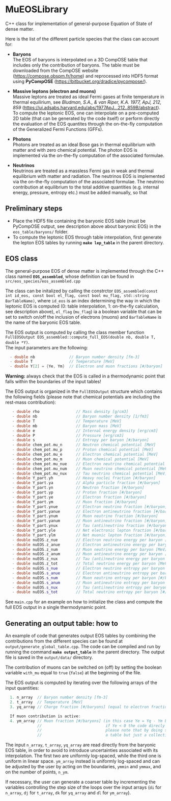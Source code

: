 # MuEOSLibrary

C++ class for implementation of general-purpose Equation of State of dense matter.

Here is the list of the different particle species that the class can account for:
  - **Baryons**<br>
  The EOS of baryons is interpolated on a 3D CompOSE table that includes only the contribution of baryons. The table must be downloaded from the CompOSE website (https://compose.obspm.fr/home) and reprocessed into HDF5 format using **PyCompOSE** (https://bitbucket.org/dradice/pycompose/).<br>
  
  - **Massive leptons (electron and muons)**<br>
  Massive leptons are treated as ideal Fermi gases at finite temperature in thermal equilirium, see *Bludman, S.A., & van Riper, K.A. 1977, ApJ, 212, 859* (https://ui.adsabs.harvard.edu/abs/1977ApJ...212..859B/abstract). To compute the leptonic EOS, one can interpolate on a pre-computed 2D table (that can be generated by the code itself) or perform directly the evaluation of the EOS quantites through the on-the-fly computation of the Generalized Fermi Functions (GFFs).

  - **Photons**<br>
  Photons are treated as an ideal Bose gas in thermal equilibrium with matter and with zero chemical potential. The photon EOS is implemented via the on-the-fly computation of the associated formulae.

  - **Neutrinos**<br>
  Neutrinos are treated as a massless Fermi gas in weak and thermal equilibrium with matter and radiation. The neutrinos EOS is implemented via the on-the-fly computation of the associated formulae. The neutrino contribution at equilibrium to the total additive quantities (e.g. internal energy, pressure, entropy etc.) must be added manually, so that 

## Preliminary steps
  - Place the HDF5 file containing the baryonic EOS table (must be PyCompOSE output, see description above about baryonic EOS) in the `eos_table/baryons/`  folder.
  - To compute the leptonic EOS through table interpolation, first generate the lepton EOS tables by running **`make lep_table`** in the parent directory.

## EOS class 
The general-purpose EOS of dense matter is implemented through the C++ class named **`EOS_assembled`**, whose definition can be found in `src/eos_species/eos_assembled.cpp`

The class can be initalized by calling the constrctor `EOS_assembled(const int id_eos, const bool el_flag, const bool mu_flag, std::string BarTableName)`, where `id_eos` is an index determining the way in which the leptonic EOS is computed (0: table interpolation, 1: on-the-fly calculation, see description above), `el_flag` (`mu_flag`) ia a boolean variable that can be set to switch on/off the inclusion of electrons (muons) and `BarTableName` is the name of the baryonic EOS table.

The EOS output is computed by calling the class member function `FullEOSOutput EOS_assembled::compute_full_EOS(double nb, double T, double *Y)`.<br>
The input parameters are the following:
```c++
  - double nb               // Baryon number density [fm-3]
  - double T                // Temperature [MeV]
  - double Y[2] = {Ye, Ym}  // Electron and muon fractions [#/baryon]
```

**Warning:** always check that the EOS is called in a thermodynamic point that falls within the boundaries of the input tables!

The EOS output is organized in the `FullEOSOutput` structure which contains the following fields (please note that chemical potentials are including the rest-mass contribution):
```c++
   - double rho                // Mass density [g/cm3]
   - double nb                 // Baryon number density [1/fm3]
   - double T                  // Temperature [MeV]
   - double mb                 // Baryon mass [MeV]
   - double e                  // Internal energy density [erg/cm3]
   - double P                  // Pressure [erg/cm3]
   - double s                  // Entropy per baryon [#/baryon]
   - double chem_pot.mu_n      // Neutron chemical potential [MeV]
   - double chem_pot.mu_p      // Proton chemical potential [MeV]
   - double chem_pot.mu_e      // Electron chemical potential [MeV]
   - double chem_pot.mu_m      // Muon chemical potential [MeV]
   - double chem_pot.mu_nue    // Electron neutrino chemical potential [MeV] 
   - double chem_pot.mu_num    // Muon neutrino chemical potential [MeV]
   - double chem_pot.mu_nux    // Tau neutrino chemical potential [MeV]
   - double Y_part.yh          // Heavy nuclei fraction [#/baryon]
   - double Y_part.ya          // Alpha particle fraction [#/baryon]
   - double Y_part.yn          // Neutron fraction [#/baryon]
   - double Y_part.yp          // Proton fraction [#/baryon]
   - double Y_part.ye          // Electron fraction [#/baryon]
   - double Y_part.ym          // Muon fraction [#/baryon]
   - double Y_part.ynue        // Electron neutrino fraction [#/baryon]
   - double Y_part.yanue       // Electron antineutrino fraction [#/baryon]
   - double Y_part.ynum        // Muon neutrino fraction [#/baryon]
   - double Y_part.yanum       // Muon antineutrino fraction [#/baryon]
   - double Y_part.ynux        // Tau (anti)neutrino fraction [#/baryon]
   - double Y_part.yle         // Net electronic lepton fraction [#/baryons] (yle = ye + ynue - yanue)
   - double Y_part.ylm         // Net muonic lepton fraction [#/baryon] (ylm = ym + ynum - yanum)
   - double nuEOS.z_nue        // Electron neutrino energy per baryon [MeV/baryon]
   - double nuEOS.z_anue       // Electron antineutrino energy per baryon [MeV/baryon]
   - double nuEOS.z_num        // Muon neutrino energy per baryon [MeV/baryon]
   - double nuEOS.z_anum       // Muon antineutrino energy per baryon [MeV/baryon]
   - double nuEOS.z_nux        // Tau (anti)neutrino energy per baryon [MeV/baryon]
   - double nuEOS.z_tot        // Total neutrino energy per baryon [MeV/baryon]
   - double nuEOS.s_nue        // Electron neutrino entropy per baryon [#/baryon]
   - double nuEOS.s_anue       // Electron antineutrino entropy per baryon [#/baryon]
   - double nuEOS.s_num        // Muon neutrino entropy per baryon [#/baryon]
   - double nuEOS.s_anum       // Muon antineutrino entropy per baryon [#/baryon]
   - double nuEOS.s_nux        // Tau (anti)neutrino entropy per baryon [#/baryon]
   - double nuEOS.s_tot        // Total neutrino entropy per baryon [#/baryon]
```

See `main.cpp` for an example on how to initialize the class and compute the full EOS output in a single thermodynamic point.

## Generating an output table: how to
An example of code that generates output EOS tables by combining the contributions from the different species can be found at `output/generate_global_table.cpp`. The code can be compiled and run by running the command **`make output_table`** in the parent directory. The output file is saved in the `output/data/` directory. 

The contribution of muons can be switched on (off) by setting the boolean variable `with_mu` equal to `true` (`false`) at the beginning of the file.

The EOS output is computed by iterating over the following arrays of the input quantities:
```c++
  1. n_array  // Baryon number density [fm-3]
  2. t_array  // Temperature [MeV]
  3. yq_array // Charge fraction [#/baryons] (equal to electron fraction, Ye, if muons are not included)

  If muon contribution is active:
  4. ym_array // Muon fraction [#/baryons] (in this case Ye = Yq - Ym because of charge neutrality,
              //                            if Ye < 0 the code direcly jumps to the following iterartion,
              //                            please note that by doing so the output will not be precisely
              //                            a table but just a collection of output EOS points)
```

The input `n_array`, `t_array`, `yq_array` are read directly from the baryonic EOS table, in order to avoid to introduce uncertainties associated with its interpolation. The first two are uniformly log-spaced, while the third one is uniform in linear space. `ym_array` instead is uniformly log-spaced and can be adjusted by the user by acting on the boundaries, `ymmin` and `ymmax`, and on the number of points, `n_ym`.

If necessary, the user can generate a coarser table by incrementing the variables controlling the step size of the loops over the input arrays (`di` for `n_array`, `dj` for `t_array`, `dk` for `yq_array` and `dl` for `ym_array`). 
